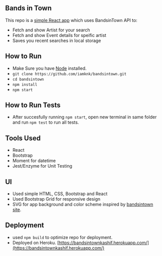 ## Bands in Town
This repo is a [simple React app](https://bandsintownkashif.herokuapp.com/) which uses BandsinTown API to:
* Fetch and show Artist for your search
* Fetch and show Event details for speific artist 
* Saves you recent searches in local storage

## How to Run
* Make Sure you have [Node](https://nodejs.org/en/) installed.
* ```git clone https://github.com/iamknk/bandsintown.git```
* ```cd bandsintown```
* ```npm install```
* ```npm start```

## How to Run Tests
* After succesfully running ```npm start```, open new terminal in same folder and run ```npm test``` to run all tests.

## Tools Used
* React
* Bootstrap
* Moment for datetime
* Jest/Enzyme for Unit Testing

## UI
* Used simple HTML, CSS, Bootstrap and React
* Used Bootstrap Grid for responsive design
* SVG for app background and color scheme inspired by [bandsintown site](https://www.bandsintown.com/).

## Deployment

* used ```npm build``` to optimize repo for deployment. 
* Deployed on Heroku. [https://bandsintownkashif.herokuapp.com/](https://bandsintownkashif.herokuapp.com/)
